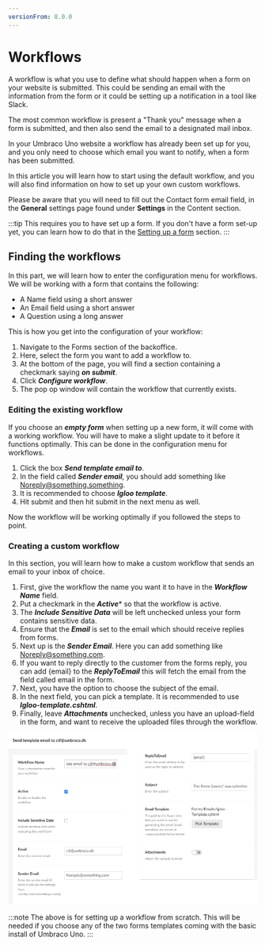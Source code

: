 ```yaml
---
versionFrom: 8.0.0
---
```


# Workflows

A workflow is what you use to define what should happen when a form on your website is submitted. This could be sending an email with the information from the form or it could be setting up a notification in a tool like Slack.

The most common workflow is present a "Thank you" message when a form is submitted, and then also send the email to a designated mail inbox.

In your Umbraco Uno website a workflow has already been set up for you, and you only need to choose which email you want to notify, when a form has been submitted.

In this article you will learn how to start using the default workflow, and you will also find information on how to set up your own custom workflows.

Please be aware that you will need to fill out the Contact form email field, in the **General** settings page found under **Settings** in the Content section.

:::tip
This requires you to have set up a form. If you don't have a form set-up yet, you can learn how to do that in the [Setting up a form](../Setting-up-a-form/index.md) section.
:::

## Finding the workflows

In this part, we will learn how to enter the configuration menu for workflows. We will be working with a form that contains the following:

* A Name field using a short answer
* An Email field using a short answer
* A Question using a long answer

This is how you get into the configuration of your workflow:

1. Navigate to the Forms section of the backoffice.
2. Here, select the form you want to add a workflow to.
3. At the bottom of the page, you will find a section containing a checkmark saying ***on submit***.
4. Click ***Configure workflow***.
5. The pop op window will contain the workflow that currently exists.

### Editing the existing workflow

If you choose an ***empty form*** when setting up a new form, it will come with a working workflow. You will have to make a slight update to it before it functions optimally.
This can be done in the configuration menu for workflows.

1. Click the box ***Send template email to***.
2. In the field called ***Sender email***, you should add something like Noreply@something.something.
3. It is recommended to choose ***Igloo template***.
4. Hit submit and then hit submit in the next menu as well.

Now the workflow will be working optimally if you followed the steps to point.

### Creating a custom workflow

In this section, you will learn how to make a custom workflow that sends an email to your inbox of choice. 

1. First, give the workflow the name you want it to have in the ***Workflow Name*** field.
2. Put a checkmark in the ***Active**** so that the workflow is active.
3. The ***Include Sensitive Data*** will be left unchecked unless your form contains sensitive data.
4. Ensure that the ***Email*** is set to the email which should receive replies from forms.
5. Next up is the ***Sender Email***. Here you can add something like Noreply@something.com.
6. If you want to reply directly to the customer from the forms reply, you can add {email} to the ***ReplyToEmail*** this will fetch the email from the field called email in the form.
7. Next, you have the option to choose the subject of the email.
8. In the next field, you can pick a template. It is recommended to use ***Igloo-template.cshtml***.
9. Finally, leave ***Attachments*** unchecked, unless you have an upload-field in the form, and want to receive the uploaded files through the workflow.

![this is the workflow settings](images/Workflow3.png)

:::note
The above is for setting up a workflow from scratch. This will be needed if you choose any of the two forms templates coming with the basic install of Umbraco Uno.
:::
